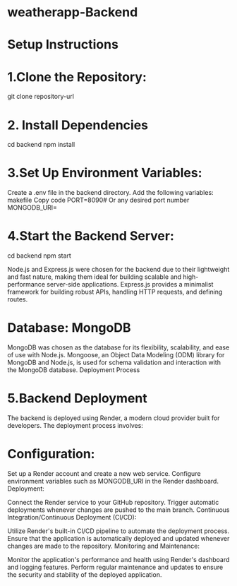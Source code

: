 # weatherapp-Backend


# Setup Instructions

# 1.Clone the Repository:
  git clone repository-url

# 2. Install Dependencies
   cd backend
   npm install

# 3.Set Up Environment Variables:

Create a .env file in the backend directory.
Add the following variables:
makefile
Copy code
PORT=8090# Or any desired port number
MONGODB_URI=<your-mongodb-uri>

# 4.Start the Backend Server:
cd backend
npm start



Node.js and Express.js were chosen for the backend due to their lightweight and fast nature, making them ideal for building scalable and high-performance server-side applications.
Express.js provides a minimalist framework for building robust APIs, handling HTTP requests, and defining routes.

# Database: MongoDB

MongoDB was chosen as the database for its flexibility, scalability, and ease of use with Node.js.
Mongoose, an Object Data Modeling (ODM) library for MongoDB and Node.js, is used for schema validation and interaction with the MongoDB database.
Deployment Process

# 5.Backend Deployment

The backend is deployed using Render, a modern cloud provider built for developers. The deployment process involves:

# Configuration:

Set up a Render account and create a new web service.
Configure environment variables such as MONGODB_URI in the Render dashboard.
Deployment:

Connect the Render service to your GitHub repository.
Trigger automatic deployments whenever changes are pushed to the main branch.
Continuous Integration/Continuous Deployment (CI/CD):

Utilize Render's built-in CI/CD pipeline to automate the deployment process.
Ensure that the application is automatically deployed and updated whenever changes are made to the repository.
Monitoring and Maintenance:

Monitor the application's performance and health using Render's dashboard and logging features.
Perform regular maintenance and updates to ensure the security and stability of the deployed application.
